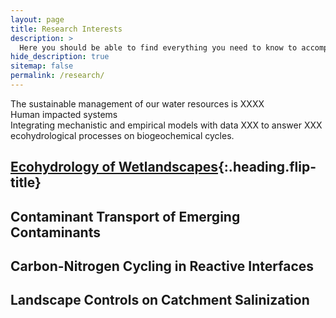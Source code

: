 ```yaml
---
layout: page
title: Research Interests
description: >
  Here you should be able to find everything you need to know to accomplish the most common tasks when blogging with Hydejack.
hide_description: true
sitemap: false
permalink: /research/
---
```

The sustainable management of our water resources is XXXX  
Human impacted systems  
Integrating mechanistic and empirical models with data XXX to answer XXX  
ecohydrological processes on biogeochemical cycles.   

## [Ecohydrology of Wetlandscapes]{:.heading.flip-title}

## Contaminant Transport of Emerging Contaminants

## Carbon-Nitrogen Cycling in Reactive Interfaces

## Landscape Controls on Catchment Salinization


[Ecohydrology of Wetlandscapes]: wetlandscape.md
